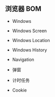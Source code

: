 ## 浏览器 BOM

- Windows

- Windows Screen

- Windows Location

- Windows History

- Navigation

- 弹窗

- 计时任务

- Cookie
